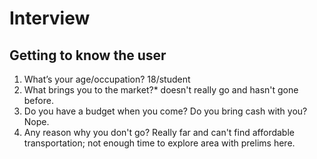 # Interview


## Getting to know the user


1. What’s your age/occupation?
18/student
2. What brings you to the market?*
doesn't really go and hasn't gone before.
3. Do you have a budget when you come? Do you bring cash with you? 
Nope.
4. Any reason why you don't go?
Really far and can't find affordable transportation; not enough time to explore area with prelims here.
